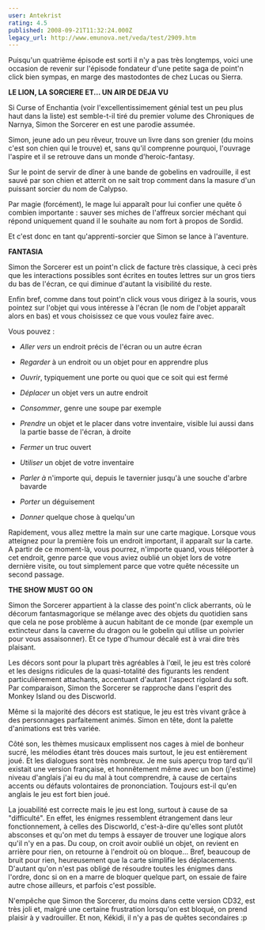 ```yaml
---
user: Antekrist
rating: 4.5
published: 2008-09-21T11:32:24.000Z
legacy_url: http://www.emunova.net/veda/test/2909.htm
---
```

Puisqu'un quatrième épisode est sorti il n'y a pas très longtemps, voici une occasion de revenir sur l'épisode fondateur d'une petite saga de point'n click bien sympas, en marge des mastodontes de chez Lucas ou Sierra.  

  

**LE LION, LA SORCIERE ET... UN AIR DE DEJA VU**  

Si Curse of Enchantia (voir l'excellentissimement génial test un peu plus haut dans la liste) est semble-t-il tiré du premier volume des Chroniques de Narnya, Simon the Sorcerer en est une parodie assumée.  

Simon, jeune ado un peu rêveur, trouve un livre dans son grenier (du moins c'est son chien qui le trouve) et, sans qu'il comprenne pourquoi, l'ouvrage l'aspire et il se retrouve dans un monde d'heroic-fantasy.  

Sur le point de servir de dîner à une bande de gobelins en vadrouille, il est sauvé par son chien et atterrit on ne sait trop comment dans la masure d'un puissant sorcier du nom de Calypso.  

Par magie (forcément), le mage lui apparaît pour lui confier une quête ô combien importante : sauver ses miches de l'affreux sorcier méchant qui répond uniquement quand il le souhaite au nom fort à propos de Sordid.  

Et c'est donc en tant qu'apprenti-sorcier que Simon se lance à l'aventure.  

  

**FANTASIA**  

Simon the Sorcerer est un point'n click de facture très classique, à ceci près que les interactions possibles sont écrites en toutes lettres sur un gros tiers du bas de l'écran, ce qui diminue d'autant la visibilité du reste.  

Enfin bref, comme dans tout point'n click vous vous dirigez à la souris, vous pointez sur l'objet qui vous intéresse à l'écran (le nom de l'objet apparaît alors en bas) et vous choisissez ce que vous voulez faire avec.  

Vous pouvez :   

- _Aller vers_ un endroit précis de l'écran ou un autre écran  

- _Regarder_ à un endroit ou un objet pour en apprendre plus  

- _Ouvrir_, typiquement une porte ou quoi que ce soit qui est fermé  

- _Déplacer_ un objet vers un autre endroit  

- _Consommer_, genre une soupe par exemple  

- _Prendre_ un objet et le placer dans votre inventaire, visible lui aussi dans la partie basse de l'écran, à droite  

- _Fermer_ un truc ouvert  

- _Utiliser_ un objet de votre inventaire  

- _Parler à_ n'importe qui, depuis le tavernier jusqu'à une souche d'arbre bavarde  

- _Porter_ un déguisement  

- _Donner_ quelque chose à quelqu'un  

Rapidement, vous allez mettre la main sur une carte magique. Lorsque vous atteignez pour la première fois un endroit important, il apparaît sur la carte. A partir de ce moment-là, vous pourrez, n'importe quand, vous téléporter à cet endroit, genre parce que vous aviez oublié un objet lors de votre dernière visite, ou tout simplement parce que votre quête nécessite un second passage.  

  

**THE SHOW MUST GO ON**  

Simon the Sorcerer appartient à la classe des point'n click aberrants, où le décorum fantasmagorique se mélange avec des objets du quotidien sans que cela ne pose problème à aucun habitant de ce monde (par exemple un extincteur dans la caverne du dragon ou le gobelin qui utilise un poivrier pour vous assaisonner). Et ce type d'humour décalé est à vrai dire très plaisant.  

Les décors sont pour la plupart très agréables à l'œil, le jeu est très coloré et les designs ridicules de la quasi-totalité des figurants les rendent particulièrement attachants, accentuant d'autant l'aspect rigolard du soft. Par comparaison, Simon the Sorcerer se rapproche dans l'esprit des Monkey Island ou des Discworld.  

Même si la majorité des décors est statique, le jeu est très vivant grâce à des personnages parfaitement animés. Simon en tête, dont la palette d'animations est très variée.  

Côté son, les thèmes musicaux emplissent nos cages à miel de bonheur sucré, les mélodies étant très douces mais surtout, le jeu est entièrement joué. Et les dialogues sont très nombreux. Je me suis aperçu trop tard qu'il existait une version française, et honnêtement même avec un bon (j'estime) niveau d'anglais j'ai eu du mal à tout comprendre, à cause de certains accents ou défauts volontaires de prononciation. Toujours est-il qu'en anglais le jeu est fort bien joué.  

La jouabilité est correcte mais le jeu est long, surtout à cause de sa "difficulté". En effet, les énigmes ressemblent étrangement dans leur fonctionnement, à celles des Discworld, c'est-à-dire qu'elles sont plutôt absconses et qu'on met du temps à essayer de trouver une logique alors qu'il n'y en a pas. Du coup, on croit avoir oublié un objet, on revient en arrière pour rien, on retourne à l'endroit où on bloque... Bref, beaucoup de bruit pour rien, heureusement que la carte simplifie les déplacements. D'autant qu'on n'est pas obligé de résoudre toutes les énigmes dans l'ordre, donc si on en a marre de bloquer quelque part, on essaie de faire autre chose ailleurs, et parfois c'est possible.  

  

N'empêche que Simon the Sorcerer, du moins dans cette version CD32, est très joli et, malgré une certaine frustration lorsqu'on est bloqué, on prend plaisir à y vadrouiller. Et non, Kékidi, il n'y a pas de quêtes secondaires :p